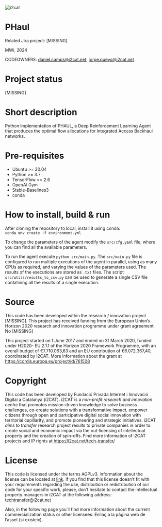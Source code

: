![i2cat](https://ametic.es/sites/default/files//i2cat_w.png)
# PHaul

Related Jira project: [MISSING]

MWI, 2024

CODEOWNERS: daniel.camps@i2cat.net, jorge.pueyo@i2cat.net

# Project status
[MISSING]
# Short description
Python implementation of PHAUL, a Deep Reinforcement Learning Agent that produces the optimal flow allocations for Integrated Access Backhaul networks. 
# Pre-requisites
- Ubuntu >= 20.04
- Python >= 3.7
- TensorFlow >= 2.6
- OpenAI Gym
- Stable-Baselines3
- conda

# How to install, build & run
After cloning the repository to local, install it using conda: \
``conda env create -f environment.yml``

To change the parameters of the agent modify the `src/cfg.yaml` file, where you can find all the available parameters. 

To run the agent execute ``python src/main.py``. The `src/main.py` file is configured to run multiple executions of the agent in parallel, using as many CPUs as required, and varying the values of the parameters used. The results of the executions are stored as `.txt` files. The script `src/utils/results_to_csv.py` can be used to generate a single CSV file contatining all the results of a single execution. 


# Source
This code has been developed within the research / innovation project [MISSING].
This project has received funding from the European Union’s Horizon 2020 research and innovation programme under grant agreement No [MISSING]

This project started on 1 June 2017 and ended on 31 March 2020, funded under H2020-
EU.2.1.1 of the Horizon 2020 Framework Programme, with an overall budget of
€7.710.063,63 and an EU contribution of €6.072.367,40, coordinated by I2CAT.
More information about the grant at https://cordis.europa.eu/project/id/761508
# Copyright
This code has been developed by Fundació Privada Internet i Innovació Digital a Catalunya (i2CAT).
i2CAT is a *non-profit research and innovation centre* that  promotes mission-driven knowledge to solve business challenges, co-create solutions with a transformative impact, empower citizens through open and participative digital social innovation with territorial capillarity, and promote pioneering and strategic initiatives.
i2CAT *aims to transfer* research project results to private companies in order to create social and economic impact via the out-licensing of intellectual property and the creation of spin-offs.
Find more information of i2CAT projects and IP rights at https://i2cat.net/tech-transfer/
# License
This code is licensed under the terms AGPLv3. Information about the license can be located at [link](https://www.gnu.org/licenses/agpl-3.0.html).
If you find that this license doesn't fit with your requirements regarding the use, distribution or redistribution of our code for your specific work, please, don’t hesitate to contact the intellectual property managers in i2CAT at the following address: techtransfer@i2cat.net

Also, in the following page you’ll find more information about the current commercialization
status or other licensees: Enllaç a la pàgina web de l’asset (si existeix).
